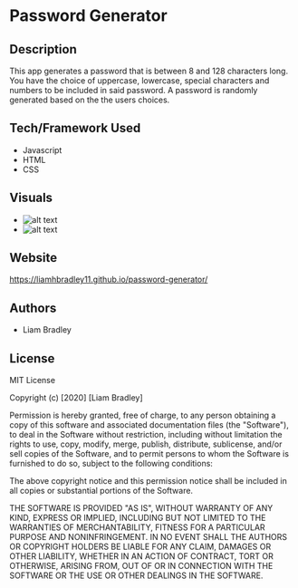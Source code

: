 # **Password Generator**

## **Description**

This app generates a password that is between 8 and 128 characters long.  You have the choice of uppercase, lowercase, special characters and numbers to be included in said password.  A password is randomly generated based on the the users choices.

## **Tech/Framework Used**

* Javascript
* HTML
* CSS

## **Visuals**
* ![alt text](https://i.paste.pics/4a4e2820f005780e71247f21f04c4e42.png )
* ![alt text](https://i.paste.pics/a8192343e1d7bb704057236ea8163739.png)

## **Website**

 https://liamhbradley11.github.io/password-generator/

## **Authors**

* Liam Bradley

## **License** 

MIT License

Copyright (c) [2020] [Liam Bradley]

Permission is hereby granted, free of charge, to any person obtaining a copy
of this software and associated documentation files (the "Software"), to deal
in the Software without restriction, including without limitation the rights
to use, copy, modify, merge, publish, distribute, sublicense, and/or sell
copies of the Software, and to permit persons to whom the Software is
furnished to do so, subject to the following conditions:

The above copyright notice and this permission notice shall be included in all
copies or substantial portions of the Software.

THE SOFTWARE IS PROVIDED "AS IS", WITHOUT WARRANTY OF ANY KIND, EXPRESS OR
IMPLIED, INCLUDING BUT NOT LIMITED TO THE WARRANTIES OF MERCHANTABILITY,
FITNESS FOR A PARTICULAR PURPOSE AND NONINFRINGEMENT. IN NO EVENT SHALL THE
AUTHORS OR COPYRIGHT HOLDERS BE LIABLE FOR ANY CLAIM, DAMAGES OR OTHER
LIABILITY, WHETHER IN AN ACTION OF CONTRACT, TORT OR OTHERWISE, ARISING FROM,
OUT OF OR IN CONNECTION WITH THE SOFTWARE OR THE USE OR OTHER DEALINGS IN THE
SOFTWARE.